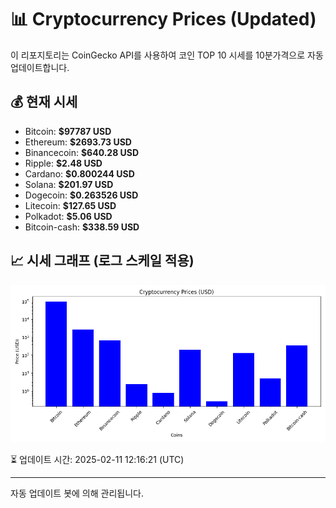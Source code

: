 
# 📊 Cryptocurrency Prices (Updated)

이 리포지토리는 CoinGecko API를 사용하여 코인 TOP 10 시세를 10분가격으로 자동 업데이트합니다.

## 💰 현재 시세
- Bitcoin: **$97787 USD**
- Ethereum: **$2693.73 USD**
- Binancecoin: **$640.28 USD**
- Ripple: **$2.48 USD**
- Cardano: **$0.800244 USD**
- Solana: **$201.97 USD**
- Dogecoin: **$0.263526 USD**
- Litecoin: **$127.65 USD**
- Polkadot: **$5.06 USD**
- Bitcoin-cash: **$338.59 USD**

## 📈 시세 그래프 (로그 스케일 적용)
![Crypto Prices](crypto_prices.png)

⏳ 업데이트 시간: 2025-02-11 12:16:21 (UTC)

---
자동 업데이트 봇에 의해 관리됩니다.
